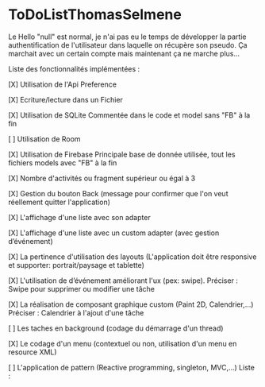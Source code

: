 # ToDoListThomasSelmene

Le Hello "null" est normal, je n'ai pas eu le temps de développer la partie authentification de l'utilisateur dans laquelle on récupère son pseudo. Ça marchait avec un certain compte mais maintenant ça ne marche plus...

Liste des fonctionnalités implémentées :

[X] Utilisation de l'Api Preference

[X] Ecriture/lecture dans un Fichier

[X] Utilisation de SQLite
  Commentée dans le code et model sans "FB" à la fin

[ ] Utilisation de Room 

[X] Utilisation de Firebase
  Principale base de donnée utilisée, tout les fichiers models avec "FB" à la fin

[X] Nombre d'activités ou fragment supérieur ou égal à 3

[X] Gestion du bouton Back (message pour confirmer que l'on veut réellement quitter l'application)

[X] L'affichage d'une liste avec son adapter

[X] L'affichage d'une liste avec un custom adapter (avec gestion d’événement)

[X] La pertinence d'utilisation des layouts (L'application doit être responsive et supporter: portrait/paysage et tablette)

[X] L'utilisation de d’événement améliorant l'ux (pex: swipe). Préciser :
  Swipe pour supprimer ou modifier une tâche
  
[X] La réalisation de composant graphique custom (Paint 2D, Calendrier,...) Préciser :
  Calendrier à l'ajout d'une tâche
  
[ ] Les taches en background (codage du démarrage d'un thread)

[X] Le codage d'un menu (contextuel ou non, utilisation d'un menu en resource XML)

[ ] L'application de pattern (Reactive programming, singleton, MVC,...) Liste :

